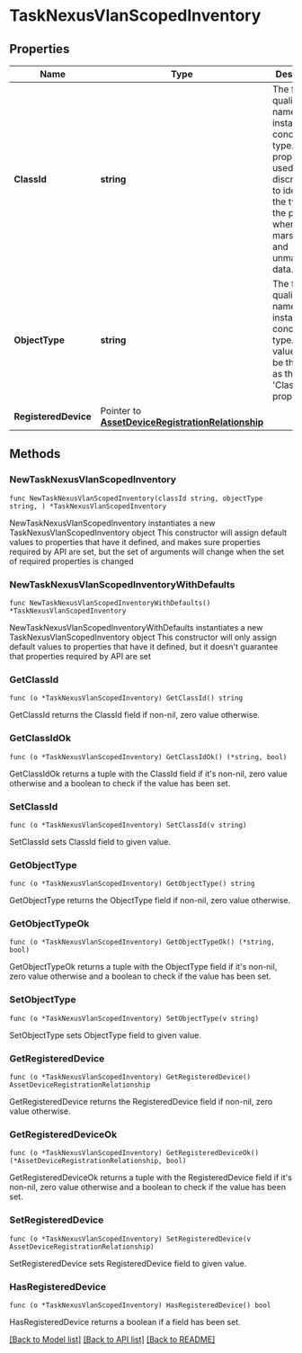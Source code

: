 # TaskNexusVlanScopedInventory

## Properties

Name | Type | Description | Notes
------------ | ------------- | ------------- | -------------
**ClassId** | **string** | The fully-qualified name of the instantiated, concrete type. This property is used as a discriminator to identify the type of the payload when marshaling and unmarshaling data. | [default to "task.NexusVlanScopedInventory"]
**ObjectType** | **string** | The fully-qualified name of the instantiated, concrete type. The value should be the same as the &#39;ClassId&#39; property. | [default to "task.NexusVlanScopedInventory"]
**RegisteredDevice** | Pointer to [**AssetDeviceRegistrationRelationship**](AssetDeviceRegistrationRelationship.md) |  | [optional] 

## Methods

### NewTaskNexusVlanScopedInventory

`func NewTaskNexusVlanScopedInventory(classId string, objectType string, ) *TaskNexusVlanScopedInventory`

NewTaskNexusVlanScopedInventory instantiates a new TaskNexusVlanScopedInventory object
This constructor will assign default values to properties that have it defined,
and makes sure properties required by API are set, but the set of arguments
will change when the set of required properties is changed

### NewTaskNexusVlanScopedInventoryWithDefaults

`func NewTaskNexusVlanScopedInventoryWithDefaults() *TaskNexusVlanScopedInventory`

NewTaskNexusVlanScopedInventoryWithDefaults instantiates a new TaskNexusVlanScopedInventory object
This constructor will only assign default values to properties that have it defined,
but it doesn't guarantee that properties required by API are set

### GetClassId

`func (o *TaskNexusVlanScopedInventory) GetClassId() string`

GetClassId returns the ClassId field if non-nil, zero value otherwise.

### GetClassIdOk

`func (o *TaskNexusVlanScopedInventory) GetClassIdOk() (*string, bool)`

GetClassIdOk returns a tuple with the ClassId field if it's non-nil, zero value otherwise
and a boolean to check if the value has been set.

### SetClassId

`func (o *TaskNexusVlanScopedInventory) SetClassId(v string)`

SetClassId sets ClassId field to given value.


### GetObjectType

`func (o *TaskNexusVlanScopedInventory) GetObjectType() string`

GetObjectType returns the ObjectType field if non-nil, zero value otherwise.

### GetObjectTypeOk

`func (o *TaskNexusVlanScopedInventory) GetObjectTypeOk() (*string, bool)`

GetObjectTypeOk returns a tuple with the ObjectType field if it's non-nil, zero value otherwise
and a boolean to check if the value has been set.

### SetObjectType

`func (o *TaskNexusVlanScopedInventory) SetObjectType(v string)`

SetObjectType sets ObjectType field to given value.


### GetRegisteredDevice

`func (o *TaskNexusVlanScopedInventory) GetRegisteredDevice() AssetDeviceRegistrationRelationship`

GetRegisteredDevice returns the RegisteredDevice field if non-nil, zero value otherwise.

### GetRegisteredDeviceOk

`func (o *TaskNexusVlanScopedInventory) GetRegisteredDeviceOk() (*AssetDeviceRegistrationRelationship, bool)`

GetRegisteredDeviceOk returns a tuple with the RegisteredDevice field if it's non-nil, zero value otherwise
and a boolean to check if the value has been set.

### SetRegisteredDevice

`func (o *TaskNexusVlanScopedInventory) SetRegisteredDevice(v AssetDeviceRegistrationRelationship)`

SetRegisteredDevice sets RegisteredDevice field to given value.

### HasRegisteredDevice

`func (o *TaskNexusVlanScopedInventory) HasRegisteredDevice() bool`

HasRegisteredDevice returns a boolean if a field has been set.


[[Back to Model list]](../README.md#documentation-for-models) [[Back to API list]](../README.md#documentation-for-api-endpoints) [[Back to README]](../README.md)



